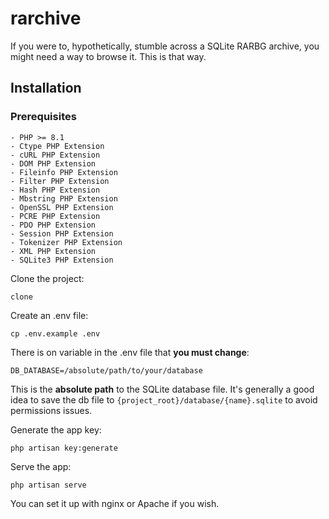# rarchive

If you were to, hypothetically, stumble across a SQLite RARBG archive, you might need a way to browse it. This is that way.

## Installation
### Prerequisites
```
- PHP >= 8.1
- Ctype PHP Extension
- cURL PHP Extension
- DOM PHP Extension
- Fileinfo PHP Extension
- Filter PHP Extension
- Hash PHP Extension
- Mbstring PHP Extension
- OpenSSL PHP Extension
- PCRE PHP Extension
- PDO PHP Extension
- Session PHP Extension
- Tokenizer PHP Extension
- XML PHP Extension
- SQLite3 PHP Extension
```

Clone the project:
```
clone
```

Create an .env file:
```
cp .env.example .env
```

There is on variable in the .env file that __you must change__:
```
DB_DATABASE=/absolute/path/to/your/database
```
This is the __absolute path__ to the SQLite database file. It's generally a good idea to save the db file to `{project_root}/database/{name}.sqlite` to avoid permissions issues.

Generate the app key:
```
php artisan key:generate
```

Serve the app:
```
php artisan serve
```

You can set it up with nginx or Apache if you wish.
